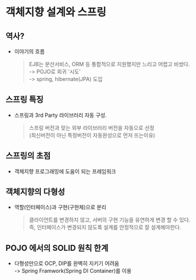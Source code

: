 객체지향 설계와 스프링
===============

## 역사?
* 이야기의 흐름
  > EJB는 분산서비스, ORM 등 통합적으로 지원했지만 느리고 어렵고 비쌌다.   
  -> POJO로 회귀 '시도'   
  -> spring, hibernate(JPA) 도입
  
## 스프링 특징
* 스프링과 3rd Party 라이브러리 자동 구성.   
  > 스프링 버전과 맞는 외부 라이브러리 버전을 자동으로 선정    
  (최신버전이 아닌 특정버전이 자동완성으로 먼저 뜨는이유)

## 스프링의 초점
* 객체지향 프로그래밍에 도움이 되는 프레임워크

## 객체지향의 다형성
* 역할(인터페이스)과 구현(구현체)으로 분리  
    > 클라이언트를 변경하지 않고, 서버의 구현 기능을 유연하게 변경 할 수 있다.  
    즉, 인터페이스가 변경되지 않도록 설계를 안정적으로 잘 설계해야한다.

## POJO 에서의 SOLID 원칙 한계
* 다형성만으로 OCP, DIP를 완벽히 지키기 어려움  
    -> Spring Framwork(Spring DI Container)를 이용